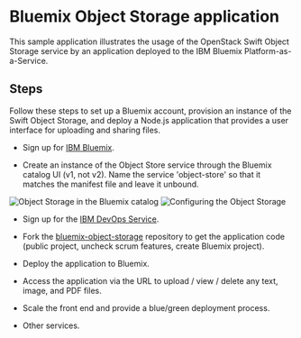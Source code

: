 # Bluemix Object Storage application

This sample application illustrates the usage of the OpenStack Swift Object Storage service by an application deployed to the IBM Bluemix Platform-as-a-Service.


## Steps

Follow these steps to set up a Bluemix account, provision an instance of the Swift Object Storage, and deploy a Node.js application that provides a user interface for uploading and sharing files.

* Sign up for [IBM Bluemix](http://bluemix.net/).

* Create an instance of the Object Store service through the Bluemix catalog UI (v1, not v2). Name the service 'object-store' so that it matches the manifest file and leave it unbound.

![Object Storage in the Bluemix catalog](/img/object-storage-tile.png)
![Configuring the Object Storage](/img/configuration.png)

* Sign up for the [IBM DevOps Service](http://hub.jazz.net/).

* Fork the [bluemix-object-storage](http://github.com/krook/bluemix-object-storage) repository to get the application code (public project, uncheck scrum features, create Bluemix project).

* Deploy the application to Bluemix.

* Access the application via the URL to upload / view / delete any text, image, and PDF files.

* Scale the front end and provide a blue/green deployment process.

* Other services.
